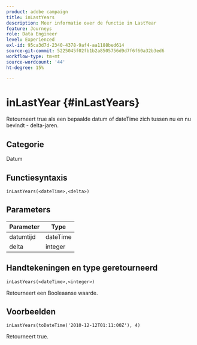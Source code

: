 ```yaml
---
product: adobe campaign
title: inLastYears
description: Meer informatie over de functie in LastYear
feature: Journeys
role: Data Engineer
level: Experienced
exl-id: 95ca3d7d-2340-4378-9af4-aa1188bed614
source-git-commit: 5225045f02fb1b2a8505756d9d7f6f60a32b3ed6
workflow-type: tm+mt
source-wordcount: '44'
ht-degree: 15%

---
```


# inLastYear {#inLastYears}

Retourneert true als een bepaalde datum of dateTime zich tussen nu en nu bevindt - delta-jaren.

## Categorie

Datum

## Functiesyntaxis

`inLastYears(<dateTime>,<delta>)`

## Parameters

| Parameter | Type |
|-----------|------------------|
| datumtijd | dateTime |
| delta | integer |

## Handtekeningen en type geretourneerd

`inLastYears(<dateTime>,<integer>)`

Retourneert een Booleaanse waarde.

## Voorbeelden

`inLastYears(toDateTime('2010-12-12T01:11:00Z'), 4)`

Retourneert true.
